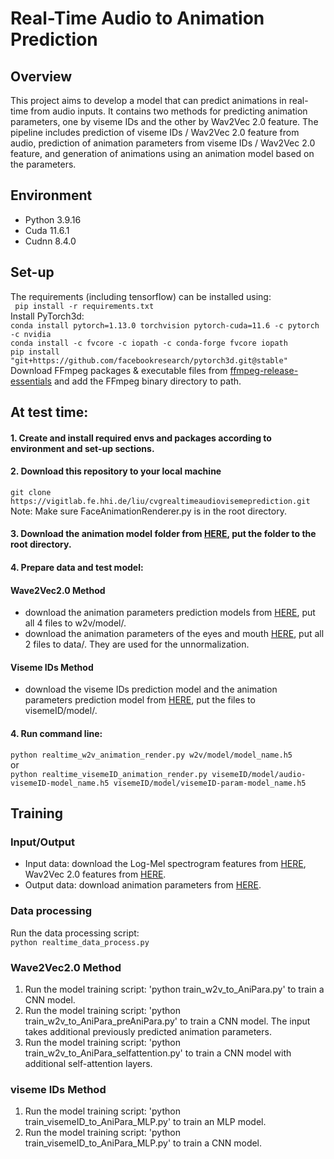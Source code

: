 # Real-Time Audio to Animation Prediction
## Overview

This project aims to develop a model that can predict animations in real-time from audio inputs.
It contains two methods for predicting animation parameters, one by viseme IDs and the other by Wav2Vec 2.0 feature. The pipeline includes prediction of viseme IDs / Wav2Vec 2.0 feature from audio, prediction of animation parameters from viseme IDs / Wav2Vec 2.0 feature, and generation of animations using an animation model based on the parameters.



## Environment

- Python 3.9.16
- Cuda 11.6.1
- Cudnn 8.4.0
## Set-up
The requirements (including tensorflow) can be installed using:<br>
``` pip install -r requirements.txt```<br>
Install PyTorch3d:<br>
```conda install pytorch=1.13.0 torchvision pytorch-cuda=11.6 -c pytorch -c nvidia```<br>
```conda install -c fvcore -c iopath -c conda-forge fvcore iopath```<br>
```pip install "git+https://github.com/facebookresearch/pytorch3d.git@stable"``` <br>
Download FFmpeg packages & executable files from
[ffmpeg-release-essentials](https://www.gyan.dev/ffmpeg/builds/ffmpeg-release-essentials.7z)
and add the FFmpeg binary directory to path.<br>

## At test time:

#### 1. Create and install required envs and packages according to environment and set-up sections.
#### 2. Download this repository to your local machine <br>
```git clone https://vigitlab.fe.hhi.de/liu/cvgrealtimeaudiovisemeprediction.git ```<br>
Note: Make sure FaceAnimationRenderer.py is in the root directory.
#### 3. Download the animation model folder from [HERE](https://vigitlab.fe.hhi.de/liu/cvgrealtimeaudiovisemeprediction.git), put the folder to the root directory.
#### 4. Prepare data and test model:<br>
#### Wave2Vec2.0 Method
- download the animation parameters prediction models from [HERE](https://vigitlab.fe.hhi.de/liu/cvgrealtimeaudiovisemeprediction.git), put all 4 files to w2v/model/.
- download the animation parameters of the eyes and mouth [HERE](https://vigitlab.fe.hhi.de/liu/cvgrealtimeaudiovisemeprediction.git), put all 2 files to data/. They are used for the unnormalization.
#### Viseme IDs Method
- download the viseme IDs prediction model and the animation parameters prediction model from [HERE](https://vigitlab.fe.hhi.de/liu/cvgrealtimeaudiovisemeprediction.git), put the files to visemeID/model/.
#### 4. Run command line:<br>
```python realtime_w2v_animation_render.py w2v/model/model_name.h5``` <br>
or <br>
```python realtime_visemeID_animation_render.py visemeID/model/audio-visemeID-model_name.h5 visemeID/model/visemeID-param-model_name.h5``` <br>


## Training
### Input/Output
- Input data: download the Log-Mel spectrogram features from [HERE](https://vigitlab.fe.hhi.de/liu/cvgrealtimeaudiovisemeprediction.git), Wav2Vec 2.0 features from [HERE](https://vigitlab.fe.hhi.de/liu/cvgrealtimeaudiovisemeprediction.git).
- Output data: download animation parameters from [HERE](https://vigitlab.fe.hhi.de/liu/cvgrealtimeaudiovisemeprediction.git).
### Data processing
Run the data processing script: <br>
```python realtime_data_process.py ```

### Wave2Vec2.0 Method
1. Run the model training script: 'python train_w2v_to_AniPara.py' to train a CNN model.
2. Run the model training script: 'python train_w2v_to_AniPara_preAniPara.py' to train a CNN model. The input takes additional previously predicted animation parameters.
3. Run the model training script: 'python train_w2v_to_AniPara_selfattention.py' to train a CNN model with additional self-attention layers.
### viseme IDs Method
1. Run the model training script: 'python train_visemeID_to_AniPara_MLP.py' to train an MLP model. 
2. Run the model training script: 'python train_visemeID_to_AniPara_MLP.py' to train a CNN model.


